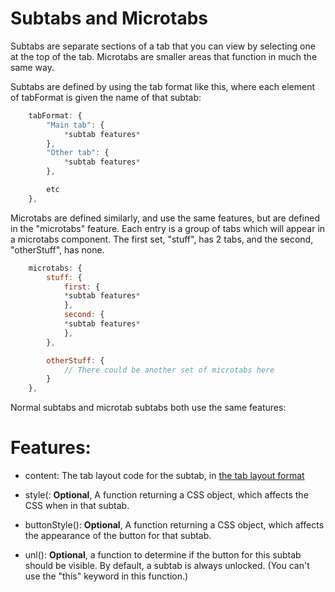 # Subtabs and Microtabs

Subtabs are separate sections of a tab that you can view by selecting one at the top of the tab. Microtabs are smaller areas that function in much the same way.

Subtabs are defined by using the tab format like this, where each element of tabFormat is given the name of that subtab:

```js
    tabFormat: {
        "Main tab": {
            *subtab features*
        },
        "Other tab": {
            *subtab features*
        },

        etc
    },
```

Microtabs are defined similarly, and use the same features, but are defined in the "microtabs" feature. Each entry is a 
group of tabs which will appear in a microtabs component. The first set, "stuff", has 2 tabs, and the second, 
"otherStuff", has none.

```js
    microtabs: {
        stuff: {
            first: {
            *subtab features*
            },
            second: {
            *subtab features*
            },
        },

        otherStuff: {
            // There could be another set of microtabs here
        }
    },
```

Normal subtabs and microtab subtabs both use the same features:

# Features:

- content: The tab layout code for the subtab, in [the tab layout format](custom-tab-layouts.md)

- style(: **Optional**, A function returning a CSS object, which affects the CSS when in that subtab.

- buttonStyle(): **Optional**, A function returning a CSS object, which affects the appearance of the button for that subtab.

- unl(): **Optional**, a function to determine if the button for this subtab should be visible. By default, a subtab is always unlocked. 
    (You can't use the "this" keyword in this function.)